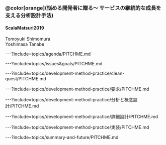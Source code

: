 ### @color[orange](悩める開発者に贈る〜 サービスの継続的な成長を支える分析設計手法)

#### ScalaMatsuri2019

Tomoyuki Shimomura  
Yoshimasa Tanabe  

---?include=topics/agenda/PITCHME.md

<!-- ---?include=topics/who-are-we/PITCHME.md -->

---?include=topics/issues&goals/PITCHME.md

<!-- 理想とする開発チームの状態とは？ -->
<!-- ---?include=topics/goals/PITCHME.md -->

<!-- 開発に取り巻く課題と懸念 -->
<!-- ---?include=topics/issues/PITCHME.md -->

<!-- お題 -->
---?include=topics/development-method-practice/clean-quest/PITCHME.md

<!-- 要求の整理 -->
<!-- ---?include=topics/development-method-practice/ビジネス背景の理解と要求の整理/PITCHME.md -->

<!-- 要求分析 -->
---?include=topics/development-method-practice/要求/PITCHME.md

<!-- 分析と概念設計 -->
---?include=topics/development-method-practice/分析と概念設計/PITCHME.md

<!-- 詳細設計 -->
---?include=topics/development-method-practice/詳細設計/PITCHME.md

<!-- 実装 -->
---?include=topics/development-method-practice/実装/PITCHME.md

<!-- まとめと展望 -->
---?include=topics/summary-and-future/PITCHME.md
